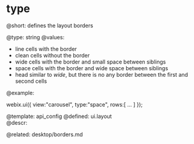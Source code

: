 type
=============

@short:
	defines the layout borders 
    
@type: string 
@values:
- line		cells with the border
- clean		cells without the border
- wide		cells with the border and small space between siblings
- space		cells with the border and wide space between siblings
- head		similar to *wide*, but there is no any border between the first and second cells
    
@example:

webix.ui({
	view:"carousel",
	type:"space", 
    rows:[
		...
	]
});

@template:	api_config
@defined:	ui.layout	
@descr:

@related:
	desktop/borders.md



